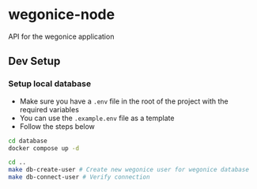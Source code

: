 # wegonice-node

API for the wegonice application

## Dev Setup

### Setup local database

- Make sure you have a `.env` file in the root of the project with the required variables
- You can use the `.example.env` file as a template
- Follow the steps below

```bash
cd database
docker compose up -d

cd ..
make db-create-user # Create new wegonice user for wegonice database
make db-connect-user # Verify connection
```
